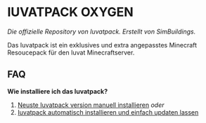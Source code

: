 # IUVATPACK OXYGEN
*Die offizielle Repository von Iuvatpack. Erstellt von SimBuildings.*

Das Iuvatpack ist ein exklusives und extra angepasstes Minecraft Resoucepack für den Iuvat Minecraftserver.

## FAQ

**Wie installiere ich das Iuvatpack?**
1. [Neuste Iuvatpack version manuell installieren](https://github.com/SimBuildings/IuvatPack-Oxygen/wiki/Manuelle-Installation-des-Iuvatpacks) *oder*
2. [Iuvatpack automatisch installieren und einfach updaten lassen](google.com)
